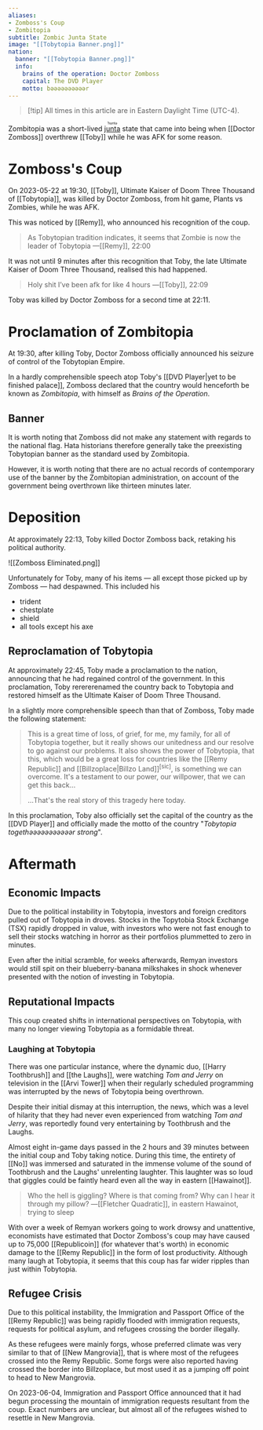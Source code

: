 ```yaml
---
aliases:
- Zomboss's Coup
- Zombitopia
subtitle: Zombic Junta State
image: "[[Tobytopia Banner.png]]"
nation:
  banner: "[[Tobytopia Banner.png]]"
  info:
    brains of the operation: Doctor Zomboss
    capital: The DVD Player
    motto: bəəəəəəəəəər
---
```


> [!tip] All times in this article are in Eastern Daylight Time (UTC-4).

Zombitopia was a short-lived [<ruby>junta<rt>ˈhʊntə</rt></ruby>](https://en.wiktionary.org/wiki/junta) state that came into being when [[Doctor Zomboss]] overthrew [[Toby]] while he was AFK for some reason.

# Zomboss's Coup

On 2023-05-22 at 19:30, [[Toby]], Ultimate Kaiser of Doom Three Thousand of [[Tobytopia]], was killed by Doctor Zomboss, from hit game, Plants vs Zombies, while he was AFK.

This was noticed by [[Remy]], who announced his recognition of the coup.
> As Tobytopian tradition indicates, it seems that Zombie is now the leader of Tobytopia
> —[[Remy]], 22:00

It was not until 9 minutes after this recognition that Toby, the late Ultimate Kaiser of Doom Three Thousand, realised this had happened.
> Holy shit I’ve been afk for like 4 hours
> ―[[Toby]], 22:09

Toby was killed by Doctor Zomboss for a second time at 22:11.

# Proclamation of Zombitopia
At 19:30, after killing Toby, Doctor Zomboss officially announced his seizure of control of the Tobytopian Empire.

In a hardly comprehensible speech atop Toby's [[DVD Player|yet to be finished palace]], Zomboss declared that the country would henceforth be known as *Zombitopia*, with himself as *Brains of the Operation*.

## Banner
It is worth noting that Zomboss did not make any statement with regards to the national flag. Hata historians therefore generally take the preexisting Tobytopian banner as the standard used by Zombitopia.

However, it is worth noting that there are no actual records of contemporary use of the banner by the Zombitopian administration, on account of the government being overthrown like thirteen minutes later.

# Deposition
At approximately 22:13, Toby killed Doctor Zomboss back, retaking his political authority.

![[Zomboss Eliminated.png]]

Unfortunately for Toby, many of his items — all except those picked up by Zomboss — had despawned. This included his
- trident
- chestplate
- shield
- all tools except his axe

## Reproclamation of Tobytopia
At approximately 22:45, Toby made a proclamation to the nation, announcing that he had regained control of the government. In this proclamation, Toby rerererenamed the country back to Tobytopia and restored himself as the Ultimate Kaiser of Doom Three Thousand.

In a slightly more comprehensible speech than that of Zomboss, Toby made the following statement:
> This is a great time of loss, of grief, for me, my family, for all of Tobytopia together, but it really shows our unitedness and our resolve to go against our problems. It also shows the power of Tobytopia, that this, which would be a great loss for countries like the [[Remy Republic]] and [[Billzoplace|Billzo Land]]<sup>[sic]</sup>, is something we can overcome. It's a testament to our power, our willpower, that we can get this back...
> 
> ...That's the real story of this tragedy here today.

In this proclamation, Toby also officially set the capital of the country as the [[DVD Player]] and officially made the motto of the country "*Tobytopia togethəəəəəəəəəəər strong*".

# Aftermath

## Economic Impacts
Due to the political instability in Tobytopia, investors and foreign creditors pulled out of Tobytopia in droves. Stocks in the Topytobia Stock Exchange (TSX) rapidly dropped in value, with investors who were not fast enough to sell their stocks watching in horror as their portfolios plummetted to zero in minutes.

Even after the initial scramble, for weeks afterwards, Remyan investors would still spit on their blueberry-banana milkshakes in shock whenever presented with the notion of investing in Tobytopia.

## Reputational Impacts
This coup created shifts in international perspectives on Tobytopia, with many no longer viewing Tobytopia as a formidable threat.

### Laughing at Tobytopia
There was one particular instance, where the dynamic duo, [[Harry Toothbrush]] and [[the Laughs]], were watching *Tom and Jerry* on television in the [[Arvi Tower]] when their regularly scheduled programming was interrupted by the news of Tobytopia being overthrown.

Despite their initial dismay at this interruption, the news, which was a level of hilarity that they had never even experienced from watching *Tom and Jerry*, was reportedly found very entertaining by Toothbrush and the Laughs.

Almost eight in-game days passed in the 2 hours and 39 minutes between the initial coup and Toby taking notice. During this time, the entirety of [[No]] was immersed and saturated in the immense volume of the sound of Toothbrush and the Laughs' unrelenting laughter. This laughter was so loud that giggles could be faintly heard even all the way in eastern [[Hawainot]].

> Who the hell is giggling? Where is that coming from? Why can I hear it through my pillow?
> ―[[Fletcher Quadratic]], in eastern Hawainot, trying to sleep

With over a week of Remyan workers going to work drowsy and unattentive, economists have estimated that Doctor Zomboss's coup may have caused up to 75,000 [[Republicoin]] (for whatever that's worth) in economic damage to the [[Remy Republic]] in the form of lost productivity. Although many laugh at Tobytopia, it seems that this coup has far wider ripples than just within Tobytopia.

## Refugee Crisis
Due to this political instability, the Immigration and Passport Office of the [[Remy Republic]] was being rapidly flooded with immigration requests, requests for political asylum, and refugees crossing the border illegally.

As these refugees were mainly forgs, whose preferred climate was very similar to that of [[New Mangrovia]], that is where most of the refugees crossed into the Remy Republic. Some forgs were also reported having crossed the border into Billzoplace, but most used it as a jumping off point to head to New Mangrovia.

On 2023-06-04, Immigration and Passport Office announced that it had begun processing the mountain of immigration requests resultant from the coup. Exact numbers are unclear, but almost all of the refugees wished to resettle in New Mangrovia.